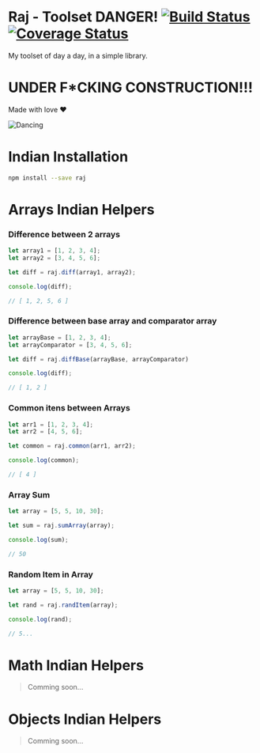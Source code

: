 # Raj - Toolset DANGER! [![Build Status](https://travis-ci.org/msfidelis/raj.svg?branch=master)](https://travis-ci.org/msfidelis/raj) [![Coverage Status](https://coveralls.io/repos/github/msfidelis/raj/badge.svg?branch=master)](https://coveralls.io/github/msfidelis/raj?branch=master)

My toolset of day a day, in a simple library. 

# UNDER F*CKING CONSTRUCTION!!!


Made with love :heart:


![Dancing](https://media.giphy.com/media/T6S6dSvPpkp1e/giphy.gif)


# Indian Installation 

```bash
npm install --save raj
```

# Arrays Indian Helpers

### Difference between 2 arrays 

```javascript
let array1 = [1, 2, 3, 4];
let array2 = [3, 4, 5, 6];

let diff = raj.diff(array1, array2);

console.log(diff);

// [ 1, 2, 5, 6 ]
```

### Difference between base array and comparator array

```javascript
let arrayBase = [1, 2, 3, 4];
let arrayComparator = [3, 4, 5, 6];

let diff = raj.diffBase(arrayBase, arrayComparator)

console.log(diff);

// [ 1, 2 ]

```

### Common itens between Arrays

```javascript
let arr1 = [1, 2, 3, 4];
let arr2 = [4, 5, 6];

let common = raj.common(arr1, arr2);

console.log(common);

// [ 4 ]
```

### Array Sum

```javascript
let array = [5, 5, 10, 30];

let sum = raj.sumArray(array);

console.log(sum);

// 50
```

### Random Item in Array 

```javascript
let array = [5, 5, 10, 30];

let rand = raj.randItem(array);

console.log(rand);

// 5...
```

# Math Indian Helpers

> Comming soon...

# Objects Indian Helpers

> Comming soon...


